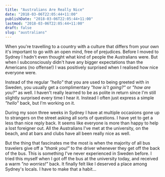 ```yaml
---
title: "Australians Are Really Nice"
date: "2018-03-06T22:05:44+11:00"
publishDate: "2018-03-06T22:05:44+11:00"
lastmod: "2018-03-06T22:05:44+11:00"
draft: false
slug: "australians"
---
```


When you're travelling to a country with a culture that differs from your own it's important to go with an open mind, free of prejudices. Before I moved to Sydney I hadn't even thought what kind of people the Australians were. But when I subconsciously didn't have any bigger expectations than the Americans (no offense!) I was positively surprised when I realised how nice everyone were.

Instead of the regular *"hello"* that you are used to being greeted with in Sweden, you usually get a complimentary *"how is’t going?"* or *"how are you?"* as well. I haven't really learned to be as polite in return since I'm still slightly surprised every time I hear it. Instead I often just express a simple *"hello"* back, but I'm working on it.

During my soon three weeks in Sydney I have at multiple occasions gone up to strangers on the street asking all sorts of questions. I have yet to get a less than nice reply back. It seems like everyone is more than happy to help a lost foreigner out. All the Australians I've met at the university, on the beach, and at bars and clubs have all been really nice as well.

But the thing that fascinates me the most is when the majority of all bus travelers give off a *"thank you!"* to the driver whenever they get off the back of the bus. This is something I've never experienced in Sweden before. I tried this myself when I got off the bus at the university today, and received a warm *"no worries!"* back. It finally felt like I deserved a place among Sydney's locals. I have to make that a habit…